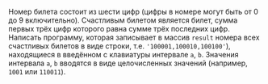 Номер билета состоит из шести цифр (цифры в номере могут быть от 0 до 9 включительно). Счастливым билетом является билет, сумма первых трёх цифр которого равна сумме трёх последних цифр.  
Написать программу, которая записывает в массив `result` номера всех счастливых билетов в виде строки, т.е. `'100001,100010,100100'`), находящиеся в введённом с клавиатуры интервале `a`, `b`. Значения интервала `a`, `b` вводятся в виде целочисленных значений (например, `1001` или `110011`).